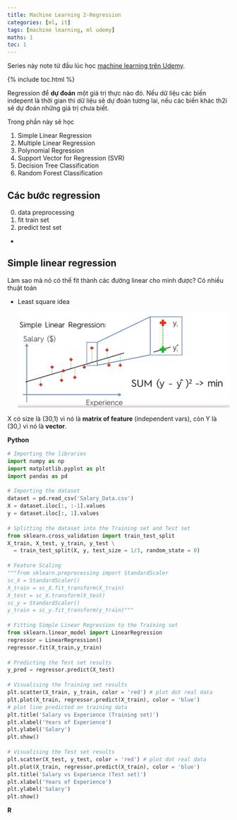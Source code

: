 ```yaml
---
title: Machine Learning 2-Regression
categories: [ml, it]
tags: [machine learning, ml udemy]
maths: 1
toc: 1
---
```


Series này note từ đầu lúc học [machine learning trên Udemy](https://www.udemy.com/machinelearning).

{% include toc.html %}

Regression để **dự đoán** một giá trị thực nào đó. Nếu dữ liệu các biến indepent là thời gian thì dữ liệu sẽ dự đoán tương lai, nếu các biến khác th2i sẽ dự đoán những giá trị chưa biết.

Trong phần này sẽ học

1. Simple Linear Regression
2. Multiple Linear Regression
3. Polynomial Regression
4. Support Vector for Regression (SVR)
5. Decision Tree Classification
6. Random Forest Classification

## Các bước regression

0. data preprocessing
1. fit train set
2. predict test set
- 

## Simple linear regression

Làm sao mà nó có thể fit thành các đường linear cho mình được? Có nhiều thuật toán

- Least square idea

  ![](/images/posts/ML/least-square-idea.png)

X có size là (30,1) vì nó là **matrix of feature** (independent vars), còn Y là (30,) vì nó là **vector**.

**Python**

~~~ python
# Importing the libraries
import numpy as np
import matplotlib.pyplot as plt
import pandas as pd

# Importing the dataset
dataset = pd.read_csv('Salary_Data.csv')
X = dataset.iloc[:, :-1].values
y = dataset.iloc[:, 1].values

# Splitting the dataset into the Training set and Test set
from sklearn.cross_validation import train_test_split
X_train, X_test, y_train, y_test \
  = train_test_split(X, y, test_size = 1/3, random_state = 0)

# Feature Scaling
"""from sklearn.preprocessing import StandardScaler
sc_X = StandardScaler()
X_train = sc_X.fit_transform(X_train)
X_test = sc_X.transform(X_test)
sc_y = StandardScaler()
y_train = sc_y.fit_transform(y_train)"""

# Fitting Simple Linear Regression to the Training set
from sklearn.linear_model import LinearRegression
regressor = LinearRegression()
regressor.fit(X_train,y_train)

# Predicting the Test set results
y_pred = regressor.predict(X_test)

# Visualising the Training set results
plt.scatter(X_train, y_train, color = 'red') # plot dot real data
plt.plot(X_train, regressor.predict(X_train), color = 'blue') 
# plot line predicted on training data
plt.title('Salary vs Experience (Training set)')
plt.xlabel('Years of Experience')
plt.ylabel('Salary')
plt.show()

# Visualising the Test set results
plt.scatter(X_test, y_test, color = 'red') # plot dot real data
plt.plot(X_train, regressor.predict(X_train), color = 'blue') 
plt.title('Salary vs Experience (Test set)')
plt.xlabel('Years of Experience')
plt.ylabel('Salary')
plt.show()
~~~

**R**





